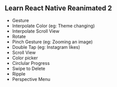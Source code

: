 ## Learn React Native Reanimated 2

- Gesture
- Interpolate Color (eg: Theme changing)
- Interpolate Scroll View
- Rotate
- Pinch Gesture (eg: Zooming an image)
- Double Tap (eg: Instagram likes)
- Scroll View
- Color picker
- Circlular Progress
- Swipe to Delete
- Ripple
- Perspective Menu
